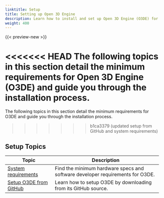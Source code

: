 ```yaml
---
linktitle: Setup
title: Setting up Open 3D Engine
description: Learn how to install and set up Open 3D Engine (O3DE) for the first time.
weight: 400
---
```


{{< preview-new >}}

<<<<<<< HEAD
The following topics in this section detail the minimum requirements for Open 3D Engine (O3DE) and guide you through the installation process.
=======
The following topics in this section detail the minimum requirements for O3DE and guide you through the installation process.
>>>>>>> b1ca3379 (updated setup from GitHub and system requirements)
## Setup Topics

| Topic | Description |
| --- | --- |
| [System requirements](./requirements.md) | Find the minimum hardware specs and software developer requirements for O3DE. |
| [Setup O3DE from GitHub](./setup-from-installer.md) | Learn how to setup O3DE by downloading from its GitHub source. |
